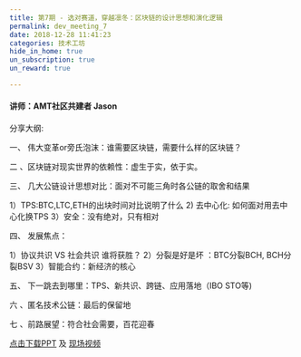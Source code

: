 ```yaml
---
title: 第7期 - 选对赛道，穿越凛冬：区块链的设计思想和演化逻辑
permalink: dev_meeting_7
date: 2018-12-28 11:41:23
categories: 技术工坊
hide_in_home: true
un_subscription: true
un_reward: true

---
```


#### 讲师：AMT社区共建者 Jason

分享大纲:


一、 伟大变革or旁氏泡沫：谁需要区块链，需要什么样的区块链？

二 、区块链对现实世界的依赖性：虚生于实，依于实。

三、 几大公链设计思想对比：面对不可能三角时各公链的取舍和结果

  1）TPS:BTC,LTC,ETH的出块时间对比说明了什么
  2)  去中心化: 如何面对用去中心化换TPS
  3）安全：没有绝对，只有相对

四、 发展焦点：

   1）协议共识 VS 社会共识 谁将获胜？
   2）分裂是好是坏 ：BTC分裂BCH, BCH分裂BSV
   3）智能合约：新经济的核心

五、 下一跳去到哪里：TPS、新共识、跨链、应用落地（IBO STO等)

六 、匿名技术公链：最后的保留地

七 、前路展望：符合社会需要，百花迎春

[点击下载PPT](https://wiki.learnblockchain.cn/pdf/meetup_7.pdf) 及 [现场视频](https://m.qlchat.com/live/channel/channelPage/2000003125933455.htm)
